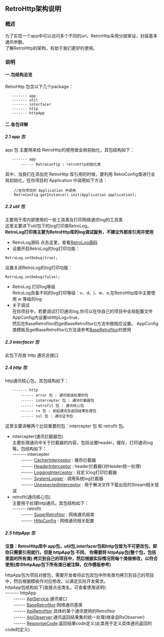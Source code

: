 ## RetroHttp架构说明

### 概述
为了实现一个app中可以访问多个不同的url，RetroHttp采用分层架设，封装基本通讯参数。  
了解RetroHttp的架构，有助于我们更好的使用。

### 说明
#### 一.包结构总览
RetroHttp 包含以下几个package：
```
   ------- app
   ------- util
   ------- interfacer
   ------- http
   ------- httpApp
```
#### 二.各包详解
##### 2.1 app 包
app 包 主要用来给 RetroHttp的使用做全局初始化，其包结构如下：
```
   ------- app
       ------ RetroConfig : retrohttp初始化类    
```
其中，当我们在添加完 RetroHttp 库引用的时候，要利用 RetroConfig类进行全局初始化，在你项目的 Application 中调用如下方法：
```
    //在你项目的 Application 中调用 
    RetroConfig.getInstance().init(Application application);
```
##### 2.2 util 包
主要用于库内部使用的一些工具类及打印网络通讯log的工具类  
这里主要讲下util包下的log打印类RetroLog。  
**RetroLog打印类主要为RetroHttp库的log调试服务，不建议外部库引用并使用**
- RetroLog源码
点击这里，查看[RetroLog源码](https://github.com/ShaoqiangPei/RetroHttp/blob/master/RetroHttp/httplibrary/src/main/java/com/httplibrary/util/RetroLog.java)
- 设置开启RetroLog的log打印功能： 
```
RetroLog.setDebug(true);
```
设置关闭RetroLog的log打印功能：
```
RetroLog.setDebug(false);
```
- RetroLog 打印log等级  
RetroLog具备不同的log打印等级：v、d、i、w、e,在RetroHttp库中主要使用 w 等级的log
- 关于调试  
在你项目中，若要调试打印通讯log,你可以在你自己的项目中全局配置文件AppConfig内设置isHttpLog=true，  
然后在BaseRetrofitor的getBaseRetrofitor()方法中做相应设置。
AppConfig类模板及getBaseRetrofitor()方法请参考[BaseRetrofitor](https://github.com/ShaoqiangPei/RetroHttp/blob/master/read/BaseRetrofitor%E4%BD%BF%E7%94%A8%E8%AF%B4%E6%98%8E.md)的使用

##### 2.3 interfacer 包
此包下存放 http 通讯总接口

##### 2.4 http 包
http通讯核心包，其包结构如下：
```
   ------- http
       ------ error 包 : 通讯错误处理的包 
       ------ intercepter 包 : 通讯拦截器包 
       ------ retrofit 包 : 通讯核心包
       ------ rx 包 : 发起通讯及返回结果处理包
       ------ ssl 包 : 通讯证书包
```
这里主要讲解两个比较重要的包：intercepter 包 和 retrofit 包。  
- intercepter(通讯拦截器包)  
主要处理通讯中关于拦截器的内容，包括设置header，缓存，打印通讯log等。包结构如下：  
   ------- intercepter  
   &emsp;&emsp;------ [CacherInterceptor](https://github.com/ShaoqiangPei/RetroHttp/blob/master/RetroHttp/httplibrary/src/main/java/com/httplibrary/http/interceptor/CacherInterceptor.java) : 缓存拦截器  
   &emsp;&emsp;------ [HeaderInterceptor](https://github.com/ShaoqiangPei/RetroHttp/blob/master/RetroHttp/httplibrary/src/main/java/com/httplibrary/http/interceptor/HeaderInterceptor.java) : header拦截器(对Header统一处理)  
   &emsp;&emsp;------ [LoggingInterceptor](https://github.com/ShaoqiangPei/RetroHttp/blob/master/RetroHttp/httplibrary/src/main/java/com/httplibrary/http/interceptor/LoggingInterceptor.java) : 自定义log打印拦截器   
   &emsp;&emsp;------ [SystemLogger](https://github.com/ShaoqiangPei/RetroHttp/blob/master/RetroHttp/httplibrary/src/main/java/com/httplibrary/http/interceptor/SystemLogger.java) : 调用系统log拦截器   
   &emsp;&emsp;------ [UnexpectedInterceptor](https://github.com/ShaoqiangPei/RetroHttp/blob/master/RetroHttp/httplibrary/src/main/java/com/httplibrary/http/interceptor/UnexpectedInterceptor.java) : 用于解决文件下载出现的Stream相关错误     
- retrofit(通讯核心包)    
主要用于处理http通讯，其包结构如下：   
   ------- retrofit   
   &emsp;&emsp;------ [SuperRetrofitor](https://github.com/ShaoqiangPei/RetroHttp/blob/master/RetroHttp/httplibrary/src/main/java/com/httplibrary/http/retrofit/SuperRetrofitor.java) : 网络通讯超类   
   &emsp;&emsp;------ [HttpConfig](https://github.com/ShaoqiangPei/RetroHttp/blob/master/RetroHttp/httplibrary/src/main/java/com/httplibrary/http/retrofit/HttpConfig.java) : 网络通讯相关配置     
##### 2.5 httpApp 包
**注意：RetroHttp库中 app包，util包,interfacer包和http包皆为不可更改包，即你只需要引用就行。但是 httpApp包 不同，
你需要将 httpApp包(整个包，包括里面的所有类) 拷贝到自己的项目中，然后根据实际情况将每个类做修改，以符合使用(库中httpApp包下所有类已被注释，仅作模板参考)**  

httpApp包为项目对接包，需要开发者将此包及包中所有类均拷贝到自己的项目中，然后根据模板作对应修改，以满足实际开发需求。  
httpApp包结构如下(直接点击类名，可查看使用说明):  
   ------- httpApp  
   &emsp;&emsp;------ [ApiService](https://github.com/ShaoqiangPei/RetroHttp/blob/master/read/ApiService%E4%BD%BF%E7%94%A8%E8%AF%B4%E6%98%8E.md):通讯接口   
   &emsp;&emsp;------ [BaseRetrofitor](https://github.com/ShaoqiangPei/RetroHttp/blob/master/read/BaseRetrofitor%E4%BD%BF%E7%94%A8%E8%AF%B4%E6%98%8E.md):网络通讯基类  
   &emsp;&emsp;------ [ApiRetrofitor](https://github.com/ShaoqiangPei/RetroHttp/blob/master/read/ApiRetrofitor%E4%BD%BF%E7%94%A8%E8%AF%B4%E6%98%8E.md):具体的某个通讯使用的Retrofitor   
   &emsp;&emsp;------ [ApiObserver](https://github.com/ShaoqiangPei/RetroHttp/blob/master/read/ApiObserver%E4%BD%BF%E7%94%A8%E8%AF%B4%E6%98%8E.md):通讯返回结果集的统一处理(继承自RxObserver)    
   &emsp;&emsp;------ [ResponseCode](https://github.com/ShaoqiangPei/RetroHttp/blob/master/read/ResponseCode%E4%BD%BF%E7%94%A8%E8%AF%B4%E6%98%8E.md):返回结果code定义(此类用于定义具体通讯返回的code的定义)   



